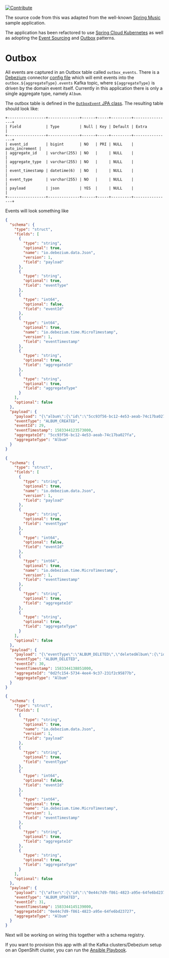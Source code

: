 [![Contribute](https://che.openshift.io/factory/resources/factory-contribute.svg)](https://che.openshift.io/f?url=https://github.com/edeandrea/summit-lab-spring-music.git)

The source code from this was adapted from the well-known [Spring Music](https://github.com/cloudfoundry-samples/spring-music) sample application.

The application has been refactored to use [Spring Cloud Kubernetes](https://spring.io/projects/spring-cloud-kubernetes) as well as adopting the [Event Sourcing](https://martinfowler.com/eaaDev/EventSourcing.html) and [Outbox](https://debezium.io/blog/2020/02/10/event-sourcing-vs-cdc/) patterns.

# Outbox
All events are captured in an Outbox table called `outbox_events`. There is a [Debezium](https://debezium.io) connector [config file](misc/templates/debezium-connector-config.json) which will emit events into the `outbox.${aggregateType}.events` Kafka topic, where `${aggregateType}` is driven by the domain event itself. Currently in this application there is only a single aggregate type, namely `Album`.

The outbox table is defined in the [`OutboxEvent` JPA class](src/main/java/com/redhat/springmusic/domain/jpa/OutboxEvent.java). The resulting table should look like:

```
+-----------------+--------------+------+-----+---------+----------------+
| Field           | Type         | Null | Key | Default | Extra          |
+-----------------+--------------+------+-----+---------+----------------+
| event_id        | bigint       | NO   | PRI | NULL    | auto_increment |
| aggregate_id    | varchar(255) | NO   |     | NULL    |                |
| aggregate_type  | varchar(255) | NO   |     | NULL    |                |
| event_timestamp | datetime(6)  | NO   |     | NULL    |                |
| event_type      | varchar(255) | NO   |     | NULL    |                |
| payload         | json         | YES  |     | NULL    |                |
+-----------------+--------------+------+-----+---------+----------------+
```

Events will look something like
```json
{
  "schema": {
    "type": "struct",
    "fields": [
      {
        "type": "string",
        "optional": true,
        "name": "io.debezium.data.Json",
        "version": 1,
        "field": "payload"
      },
      {
        "type": "string",
        "optional": true,
        "field": "eventType"
      },
      {
        "type": "int64",
        "optional": false,
        "field": "eventId"
      },
      {
        "type": "int64",
        "optional": true,
        "name": "io.debezium.time.MicroTimestamp",
        "version": 1,
        "field": "eventTimestamp"
      },
      {
        "type": "string",
        "optional": true,
        "field": "aggregateId"
      },
      {
        "type": "string",
        "optional": true,
        "field": "aggregateType"
      }
    ],
    "optional": false
  },
  "payload": {
    "payload": "{\"album\":{\"id\":\"5cc93f56-bc12-4e53-aeab-74c17ba027fa\",\"genre\":\"Blues\",\"title\":\"Couldn't Stand The Weather\",\"artist\":\"Stevie Ray Vaughan\",\"albumId\":null,\"trackCount\":0,\"releaseYear\":\"1984\"},\"eventType\":\"ALBUM_CREATED\"}",
    "eventType": "ALBUM_CREATED",
    "eventId": 29,
    "eventTimestamp": 1583344123573000,
    "aggregateId": "5cc93f56-bc12-4e53-aeab-74c17ba027fa",
    "aggregateType": "Album"
  }
}
```

```json
{
  "schema": {
    "type": "struct",
    "fields": [
      {
        "type": "string",
        "optional": true,
        "name": "io.debezium.data.Json",
        "version": 1,
        "field": "payload"
      },
      {
        "type": "string",
        "optional": true,
        "field": "eventType"
      },
      {
        "type": "int64",
        "optional": false,
        "field": "eventId"
      },
      {
        "type": "int64",
        "optional": true,
        "name": "io.debezium.time.MicroTimestamp",
        "version": 1,
        "field": "eventTimestamp"
      },
      {
        "type": "string",
        "optional": true,
        "field": "aggregateId"
      },
      {
        "type": "string",
        "optional": true,
        "field": "aggregateType"
      }
    ],
    "optional": false
  },
  "payload": {
    "payload": "{\"eventType\":\"ALBUM_DELETED\",\"deletedAlbum\":{\"id\":\"0d2fc154-5734-4ee4-9c37-231f2c95877b\",\"genre\":\"Blues\",\"title\":\"Texas Flood\",\"artist\":\"Stevie Ray Vaughan\",\"albumId\":null,\"trackCount\":0,\"releaseYear\":\"1983\"}}",
    "eventType": "ALBUM_DELETED",
    "eventId": 30,
    "eventTimestamp": 1583344138851000,
    "aggregateId": "0d2fc154-5734-4ee4-9c37-231f2c95877b",
    "aggregateType": "Album"
  }
}
```
```json
{
  "schema": {
    "type": "struct",
    "fields": [
      {
        "type": "string",
        "optional": true,
        "name": "io.debezium.data.Json",
        "version": 1,
        "field": "payload"
      },
      {
        "type": "string",
        "optional": true,
        "field": "eventType"
      },
      {
        "type": "int64",
        "optional": false,
        "field": "eventId"
      },
      {
        "type": "int64",
        "optional": true,
        "name": "io.debezium.time.MicroTimestamp",
        "version": 1,
        "field": "eventTimestamp"
      },
      {
        "type": "string",
        "optional": true,
        "field": "aggregateId"
      },
      {
        "type": "string",
        "optional": true,
        "field": "aggregateType"
      }
    ],
    "optional": false
  },
  "payload": {
    "payload": "{\"after\":{\"id\":\"0e44c7d9-f861-4823-a95e-64fe6bd23727\",\"genre\":\"Rock\",\"title\":\"Hotel California\",\"artist\":\"The Eagles\",\"albumId\":null,\"trackCount\":0,\"releaseYear\":\"1977\"},\"before\":{\"id\":\"0e44c7d9-f861-4823-a95e-64fe6bd23727\",\"genre\":\"Rock\",\"title\":\"Hotel California\",\"artist\":\"The Eagles\",\"albumId\":null,\"trackCount\":0,\"releaseYear\":\"1976\"},\"eventType\":\"ALBUM_UPDATED\"}",
    "eventType": "ALBUM_UPDATED",
    "eventId": 31,
    "eventTimestamp": 1583344145139000,
    "aggregateId": "0e44c7d9-f861-4823-a95e-64fe6bd23727",
    "aggregateType": "Album"
  }
}
```
Next will be working on wiring this together with a schema registry.

If you want to provision this app with all the Kafka clusters/Debezium setup on an OpenShift cluster, you can run the [Ansible Playbook](https://github.com/edeandrea/debezium-demo-apb).
